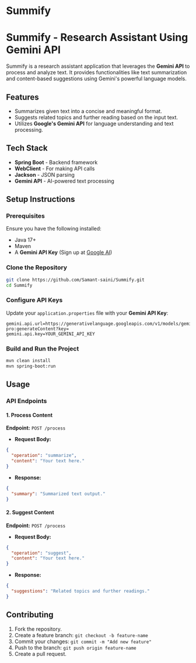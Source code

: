# Summify
# Summify - Research Assistant Using Gemini API

Summify is a research assistant application that leverages the **Gemini API** to process and analyze text. It provides functionalities like text summarization and content-based suggestions using Gemini's powerful language models.

## Features 
- Summarizes given text into a concise and meaningful format.
- Suggests related topics and further reading based on the input text.
- Utilizes **Google's Gemini API** for language understanding and text processing.

## Tech Stack
- **Spring Boot** - Backend framework
- **WebClient** - For making API calls
- **Jackson** - JSON parsing
- **Gemini API** - AI-powered text processing

## Setup Instructions
### Prerequisites
Ensure you have the following installed:
- Java 17+
- Maven
- A **Gemini API Key** (Sign up at [Google AI](https://ai.google.dev/))

### Clone the Repository
```sh
git clone https://github.com/Samant-saini/Summify.git
cd Summify
```

### Configure API Keys
Update your `application.properties` file with your **Gemini API Key**:
```properties
gemini.api.url=https://generativelanguage.googleapis.com/v1/models/gemini-pro:generateContent?key=
gemini.api.key=YOUR_GEMINI_API_KEY
```

### Build and Run the Project
```sh
mvn clean install
mvn spring-boot:run
```

## Usage
### API Endpoints
#### **1. Process Content**
**Endpoint:** `POST /process`
- **Request Body:**
```json
{
  "operation": "summarize",
  "content": "Your text here."
}
```
- **Response:**
```json
{
  "summary": "Summarized text output."
}
```

#### **2. Suggest Content**
**Endpoint:** `POST /process`
- **Request Body:**
```json
{
  "operation": "suggest",
  "content": "Your text here."
}
```
- **Response:**
```json
{
  "suggestions": "Related topics and further readings."
}
```

## Contributing
1. Fork the repository.
2. Create a feature branch: `git checkout -b feature-name`
3. Commit your changes: `git commit -m "Add new feature"`
4. Push to the branch: `git push origin feature-name`
5. Create a pull request.



